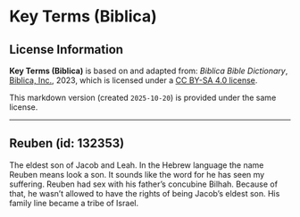 # Key Terms (Biblica)

## License Information

**Key Terms (Biblica)** is based on and adapted from: _Biblica Bible Dictionary_, [Biblica, Inc.](https://www.biblica.com/), 2023, which is licensed under a [CC BY-SA 4.0 license](https://creativecommons.org/licenses/by-sa/4.0/legalcode.en).

This markdown version (created `2025-10-20`) is provided under the same license.



--------------------------------

## Reuben (id: 132353)

The eldest son of Jacob and Leah. In the Hebrew language the name Reuben means look a son. It sounds like the word for he has seen my suffering. Reuben had sex with his father’s concubine Bilhah. Because of that, he wasn’t allowed to have the rights of being Jacob’s eldest son. His family line became a tribe of Israel.


